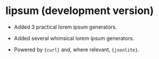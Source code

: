 # lipsum (development version)

* Added 3 practical lorem ipsum generators.

* Added several whimsical lorem ipsum generators.

* Powered by `{curl}` and, where relevant, `{jsonlite}`.
